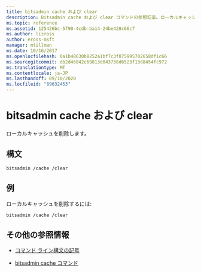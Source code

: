 ```yaml
---
title: bitsadmin cache および clear
description: Bitsadmin cache および clear コマンドの参照記事。ローカルキャッシュを削除します。
ms.topic: reference
ms.assetid: 125426bc-5f90-4cdb-ba14-24be428c66c7
ms.author: lizross
author: eross-msft
manager: mtillman
ms.date: 10/16/2017
ms.openlocfilehash: 0a1b48630b8252a1bf7c3f875995702658df1c66
ms.sourcegitcommit: db2d46842c68813d043738d6523f13d8454fc972
ms.translationtype: MT
ms.contentlocale: ja-JP
ms.lasthandoff: 09/10/2020
ms.locfileid: "89632453"
---
```

# <a name="bitsadmin-cache-and-clear"></a>bitsadmin cache および clear

ローカルキャッシュを削除します。

## <a name="syntax"></a>構文

```
bitsadmin /cache /clear
```

## <a name="examples"></a>例

ローカルキャッシュを削除するには:

```
bitsadmin /cache /clear
```

## <a name="additional-references"></a>その他の参照情報

- [コマンド ライン構文の記号](command-line-syntax-key.md)

- [bitsadmin cache コマンド](bitsadmin-cache.md)
